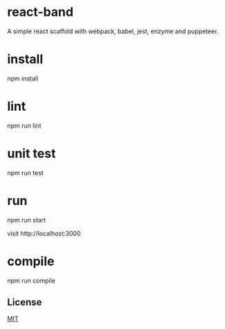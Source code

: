 # react-band
A simple react scaffold with webpack, babel, jest, enzyme and puppeteer.

# install
npm install

# lint
npm run lint

# unit test
npm run test

# run
npm run start

visit http://localhost:3000

# compile
npm run compile

## License
[MIT](https://opensource.org/licenses/mit-license.php)
